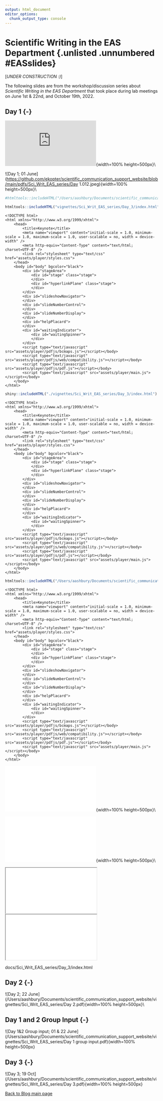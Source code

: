```yaml
---
output: html_document
editor_options:
  chunk_output_type: console
---
```





# Scientific Writing in the EAS Department {.unlisted .unnumbered #EASslides}

[*UNDER CONSTRUCTION :)*]

The following slides are from the workshop/discussion series about *Scientific Writing in the EAS Department* that took place during lab meetings on June 1st & 22nd, and October 19th, 2022. 


## Day 1 {-}

![Day 1; 01 June](https://github.com/ekopter/scientific_communication_support_website/blob/main/pdfs/Sci_Writ_EAS_series/Day_1.pdf){width=100% height=500px}\

![Day 1; 01 June](https://github.com/ekopter/scientific_communication_support_website/blob/main/pdfs/Sci_Writ_EAS_series/Day 1.012.jpeg){width=100% height=500px}\



```r
#htmltools::includeHTML("/Users/aashbury/Documents/scientific_communication_support_website/vignettes/Sci_Writ_EAS_series/Day_3")
```


```r
htmltools::includeHTML("vignettes/Sci_Writ_EAS_series/Day_3/index.html")
```

```{=html}
<!DOCTYPE html>
<html xmlns="http://www.w3.org/1999/xhtml">
    <head>
        <title>Keynote</title>
        <meta name="viewport" content="initial-scale = 1.0, minimum-scale = 1.0, maximum-scale = 1.0, user-scalable = no, width = device-width" />
        <meta http-equiv="Content-Type" content="text/html; charset=UTF-8" />
        <link rel="stylesheet" type="text/css" href="assets/player/styles.css">
    </head>
    <body id="body" bgcolor="black">
        <div id="stageArea">
            <div id="stage" class="stage">
            </div>
            <div id="hyperlinkPlane" class="stage">
            </div>
        </div>
        <div id="slideshowNavigator">
        </div>
        <div id="slideNumberControl">
        </div>
        <div id="slideNumberDisplay">
        </div>
        <div id="helpPlacard">
        </div>
        <div id="waitingIndicator">
            <div id="waitingSpinner">
            </div>
        </div>
        <script type="text/javascript" src="assets/player/pdfjs/bcmaps.js"></script></body>
        <script type="text/javascript" src="assets/player/pdfjs/web/compatibility.js"></script></body>
        <script type="text/javascript" src="assets/player/pdfjs/pdf.js"></script></body>
        <script type="text/javascript" src="assets/player/main.js"></script></body>
    </body>
</html>
```


```r
shiny::includeHTML("./vignettes/Sci_Writ_EAS_series/Day_3/index.html")
```

```{=html}
<!DOCTYPE html>
<html xmlns="http://www.w3.org/1999/xhtml">
    <head>
        <title>Keynote</title>
        <meta name="viewport" content="initial-scale = 1.0, minimum-scale = 1.0, maximum-scale = 1.0, user-scalable = no, width = device-width" />
        <meta http-equiv="Content-Type" content="text/html; charset=UTF-8" />
        <link rel="stylesheet" type="text/css" href="assets/player/styles.css">
    </head>
    <body id="body" bgcolor="black">
        <div id="stageArea">
            <div id="stage" class="stage">
            </div>
            <div id="hyperlinkPlane" class="stage">
            </div>
        </div>
        <div id="slideshowNavigator">
        </div>
        <div id="slideNumberControl">
        </div>
        <div id="slideNumberDisplay">
        </div>
        <div id="helpPlacard">
        </div>
        <div id="waitingIndicator">
            <div id="waitingSpinner">
            </div>
        </div>
        <script type="text/javascript" src="assets/player/pdfjs/bcmaps.js"></script></body>
        <script type="text/javascript" src="assets/player/pdfjs/web/compatibility.js"></script></body>
        <script type="text/javascript" src="assets/player/pdfjs/pdf.js"></script></body>
        <script type="text/javascript" src="assets/player/main.js"></script></body>
    </body>
</html>
```


```r
htmltools::includeHTML("/Users/aashbury/Documents/scientific_communication_support_website/vignettes/Sci_Writ_EAS_series/Day_3/index.html")
```

```{=html}
<!DOCTYPE html>
<html xmlns="http://www.w3.org/1999/xhtml">
    <head>
        <title>Keynote</title>
        <meta name="viewport" content="initial-scale = 1.0, minimum-scale = 1.0, maximum-scale = 1.0, user-scalable = no, width = device-width" />
        <meta http-equiv="Content-Type" content="text/html; charset=UTF-8" />
        <link rel="stylesheet" type="text/css" href="assets/player/styles.css">
    </head>
    <body id="body" bgcolor="black">
        <div id="stageArea">
            <div id="stage" class="stage">
            </div>
            <div id="hyperlinkPlane" class="stage">
            </div>
        </div>
        <div id="slideshowNavigator">
        </div>
        <div id="slideNumberControl">
        </div>
        <div id="slideNumberDisplay">
        </div>
        <div id="helpPlacard">
        </div>
        <div id="waitingIndicator">
            <div id="waitingSpinner">
            </div>
        </div>
        <script type="text/javascript" src="assets/player/pdfjs/bcmaps.js"></script></body>
        <script type="text/javascript" src="assets/player/pdfjs/web/compatibility.js"></script></body>
        <script type="text/javascript" src="assets/player/pdfjs/pdf.js"></script></body>
        <script type="text/javascript" src="assets/player/main.js"></script></body>
    </body>
</html>
```

![Day 1; 01 June](/Users/aashbury/Documents/scientific_communication_support_website/vignettes/Sci_Writ_EAS_series/Day_3/index.html){width=100% height=500px}\

![Day 1; 01 June](./vignettes/Sci_Writ_EAS_series/Day_3/index.html){width=100% height=500px}\

<iframe src="/Users/aashbury/Documents/scientific_communication_support_website/vignettes/Sci_Writ_EAS_series/Day_3/index.html"></iframe>

<iframe src="./vignettes/Sci_Writ_EAS_series/Day_3/index.html"></iframe>

<object data="/Users/aashbury/Documents/scientific_communication_support_website/vignettes/Sci_Writ_EAS_series/Day_3/index.html" width="100%">
</object>

docs/Sci_Writ_EAS_series/Day_3/index.html



## Day 2 {-}

![Day 2; 22 June](/Users/aashbury/Documents/scientific_communication_support_website/vignettes/Sci_Writ_EAS_series/Day 2.pdf){width=100% height=500px}\

## Day 1 and 2 Group Input {-}

![Day 1&2 Group input; 01 & 22 June](/Users/aashbury/Documents/scientific_communication_support_website/vignettes/Sci_Writ_EAS_series/Day 1 group input.pdf){width=100% height=500px}

## Day 3 {-}

![Day 3; 19 Oct](/Users/aashbury/Documents/scientific_communication_support_website/vignettes/Sci_Writ_EAS_series/Day 3.pdf){width=100% height=500px}

[Back to Blog main page](#blog_main)
